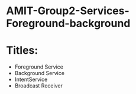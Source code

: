# AMIT-Group2-Services-Foreground-background

# Titles: 
- Foreground Service
- Background Service
- IntentService
- Broadcast Receiver

